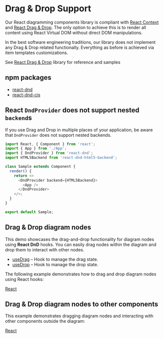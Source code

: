 # Drag & Drop Support

Our React diagramming components library is compliant with [React Context](https://reactjs.org/docs/context.html) and [React Drag & Drop](http://react-dnd.github.io/react-dnd/about). The only option to achieve this is to render all content using React Virtual DOM without direct DOM manipulations. 

In the best software engineering traditions, our library does not implement any Drag & Drop related functionally. Everything as before is achieved via item templates customizations.

See [React Drag & Drop](http://react-dnd.github.io/react-dnd/about) library for reference and samples

## npm packages
* [react-dnd](https://www.npmjs.com/package/react-dnd)
* [react-dnd-cjs](https://www.npmjs.com/package/react-dnd-html5-backend)

## React `DndProvider` does not support nested `backend`s
If you use Drag and Drop in multiple places of your application, be aware that `DndProvider` does not support nested backends.

```JavaScript
import React, { Component } from 'react';
import { App } from './App';
import { DndProvider } from 'react-dnd';
import HTML5Backend from 'react-dnd-html5-backend';

class Sample extends Component {
  render() {
    return <>
      <DndProvider backend={HTML5Backend}>
        <App />
      </DndProvider>
    </>;
  }
}

export default Sample;
```

## Drag & Drop diagram nodes
This demo showcases the drag-and-drop functionality for diagram nodes using **React DnD** hooks. You can easily drag nodes within the diagram and drop them to interact with other nodes.

* [useDrag](https://react-dnd.github.io/react-dnd/docs/api/use-drag) – Hook to manage the drag state.
* [useDrop](https://react-dnd.github.io/react-dnd/docs/api/use-drop) – Hook to manage the drop state.
  
The following example demonstrates how to drag and drop diagram nodes using React hooks:

[React](../src/Samples/DragNDropHooks.jsx)

## Drag & Drop diagram nodes to other components
This example demonstrates dragging diagram nodes and interacting with other components outside the diagram:

[React](../src/Samples/DragToTrashBinHooks.jsx)
